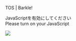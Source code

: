 TOS | Barkle!

JavaScriptを有効にしてください  
Please turn on your JavaScript

![](/static-assets/splash.png?1731502606366)